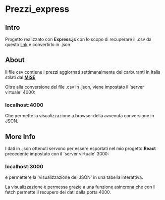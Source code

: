 # Prezzi_express

## Intro

Progetto realizzato con **Express.js** con lo scopo di recuperare il .csv da questo [link](https://dgsaie.mise.gov.it/open_data_export.php?export-id=1&export-type=csv) e convertirlo in .json

## About

Il file csv contiene i prezzi aggiornati settimanalmente dei carburanti in Italia stilati dal [**MISE**](https://www.mise.gov.it/index.php/it/open-data/elenco-dataset/carburanti-prezzi-praticati-e-anagrafica-degli-impianti)


Oltre alla conversione del file .csv in .json, viene impostato il 'server virtuale' 4000:

### localhost:4000

Che permette la visualizzazione a browser della avvenuta conversione in JSON.

## More Info

I dati in .json ottenuti servono per essere esportati nel mio progetto **React** precedente impostato con il 'server virtuale' 3000:

### localhost:3000

e permettere la 'visualizzazione del JSON' in una tabella interattiva.

La visualizzazione è permessa grazie a una funzione asincrona che con il fetch permette il recupero dei dati dalla porta 4000.
